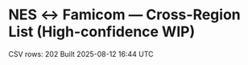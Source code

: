 # NES ↔ Famicom — Cross-Region List (High-confidence WIP)

CSV rows: 202
Built 2025-08-12 16:44 UTC
